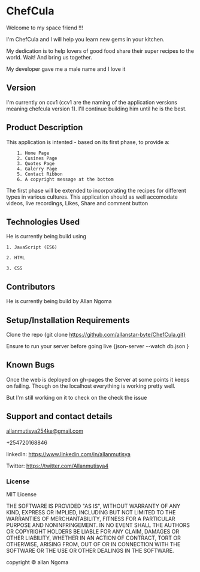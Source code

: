 # ChefCula

Welcome to my space friend !!!

I'm ChefCula and I will help you learn new gems in your kitchen.

My dedication is to help lovers of good food share their super recipes to the world. Wait! And bring us together. 

My developer gave me a male name and I love it 

## Version
I'm currently on ccv1 (ccv1 are the naming of the application versions meaning chefcula version 1). I'll continue building him until he is the best.

## Product Description

This application is intented - based on its first phase, to provide a:

        1. Home Page
        2. Cusines Page
        3. Quotes Page
        4. Galerry Page
        5. Contact Ribbon
        6. A copyright message at the bottom

The first phase will be extended to incorporating the recipes for different types in various cultures. This application should as well accomodate videos, live recordings, Likes, Share and comment button

## Technologies Used

He is currently being build using

    1. JavaScript (ES6)
    
    2. HTML

    3. CSS

## Contributors

He is currently being build by Allan Ngoma

## Setup/Installation Requirements

Clone the repo {git clone https://github.com/allanstar-byte/ChefCula.git}

Ensure to run your server before going live  {json-server --watch db.json }

## Known Bugs

Once the web is deployed on gh-pages the Server at some points it keeps on failing. Though on the localhost everything is working pretty well. 

But I'm still working on it to check on the check the issue

## Support and contact details

allanmutisya254ke@gmail.com

+254720168846

linkedIn: https://www.linkedin.com/in/allanmutisya

Twitter: https://twitter.com/Allanmutisya4


### License
MIT License

THE SOFTWARE IS PROVIDED "AS IS", WITHOUT WARRANTY OF ANY KIND, EXPRESS OR IMPLIED, INCLUDING BUT NOT LIMITED TO THE WARRANTIES OF MERCHANTABILITY, FITNESS FOR A PARTICULAR PURPOSE AND NONINFRINGEMENT. IN NO EVENT SHALL THE AUTHORS OR COPYRIGHT HOLDERS BE LIABLE FOR ANY CLAIM, DAMAGES OR OTHER LIABILITY, WHETHER IN AN ACTION OF CONTRACT, TORT OR OTHERWISE, ARISING FROM, OUT OF OR IN CONNECTION WITH THE SOFTWARE OR THE USE OR OTHER DEALINGS IN THE SOFTWARE.


copyright &copy; allan Ngoma